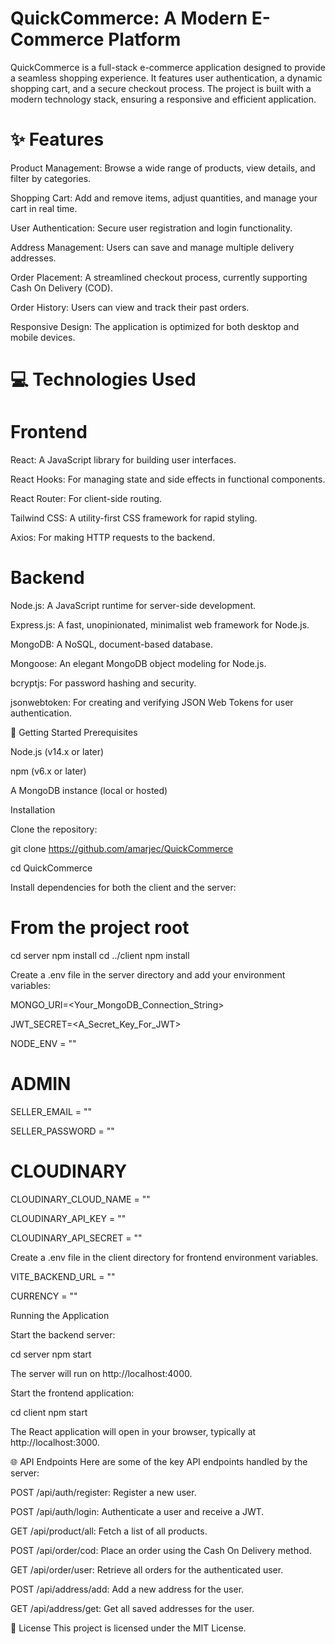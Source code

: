 # QuickCommerce: A Modern E-Commerce Platform

QuickCommerce is a full-stack e-commerce application designed to provide a seamless shopping experience. It features user authentication, a dynamic shopping cart, and a secure checkout process. The project is built with a modern technology stack, ensuring a responsive and efficient application.

# ✨ Features
Product Management: Browse a wide range of products, view details, and filter by categories.

Shopping Cart: Add and remove items, adjust quantities, and manage your cart in real time.

User Authentication: Secure user registration and login functionality.

Address Management: Users can save and manage multiple delivery addresses.

Order Placement: A streamlined checkout process, currently supporting Cash On Delivery (COD).

Order History: Users can view and track their past orders.

Responsive Design: The application is optimized for both desktop and mobile devices.

# 💻 Technologies Used
# Frontend

React: A JavaScript library for building user interfaces.

React Hooks: For managing state and side effects in functional components.

React Router: For client-side routing.

Tailwind CSS: A utility-first CSS framework for rapid styling.

Axios: For making HTTP requests to the backend.

# Backend

Node.js: A JavaScript runtime for server-side development.

Express.js: A fast, unopinionated, minimalist web framework for Node.js.

MongoDB: A NoSQL, document-based database.

Mongoose: An elegant MongoDB object modeling for Node.js.

bcryptjs: For password hashing and security.

jsonwebtoken: For creating and verifying JSON Web Tokens for user authentication.

🚀 Getting Started
Prerequisites

Node.js (v14.x or later)

npm (v6.x or later)

A MongoDB instance (local or hosted)

Installation

Clone the repository:

git clone https://github.com/amarjec/QuickCommerce

cd QuickCommerce

Install dependencies for both the client and the server:

# From the project root
cd server
npm install
cd ../client
npm install

Create a .env file in the server directory and add your environment variables:

MONGO_URI=<Your_MongoDB_Connection_String>

JWT_SECRET=<A_Secret_Key_For_JWT>

NODE_ENV = ""

# ADMIN
SELLER_EMAIL = ""

SELLER_PASSWORD = ""

# CLOUDINARY
CLOUDINARY_CLOUD_NAME = ""

CLOUDINARY_API_KEY = ""

CLOUDINARY_API_SECRET = ""

Create a .env file in the client directory for frontend environment variables.

VITE_BACKEND_URL = ""

CURRENCY = ""

Running the Application

Start the backend server:

cd server
npm start

The server will run on http://localhost:4000.

Start the frontend application:

cd client
npm start

The React application will open in your browser, typically at http://localhost:3000.

🌐 API Endpoints
Here are some of the key API endpoints handled by the server:

POST /api/auth/register: Register a new user.

POST /api/auth/login: Authenticate a user and receive a JWT.

GET /api/product/all: Fetch a list of all products.

POST /api/order/cod: Place an order using the Cash On Delivery method.

GET /api/order/user: Retrieve all orders for the authenticated user.

POST /api/address/add: Add a new address for the user.

GET /api/address/get: Get all saved addresses for the user.


📝 License
This project is licensed under the MIT License.


